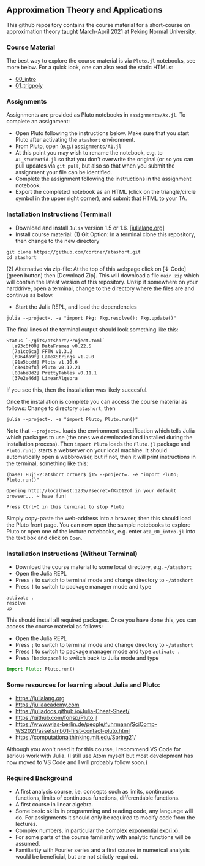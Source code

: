 
## Approximation Theory and Applications

This github repository contains the course material for a short-course on
approximation theory taught March-April 2021 at Peking Normal University.

### Course Material

The best way to explore the course material is via `Pluto.jl` notebooks,
see more below. For a quick look, one can also read the static HTMLs:

* [00_intro](https://htmlpreview.github.io/?https://github.com/cortner/atashort/blob/main/html/ata_00_intro.jl.html)
* [01_trigpoly](https://htmlpreview.github.io/?https://github.com/cortner/atashort/blob/main/html/ata_01_trigpoly.jl.html)

### Assignments

Assignments are provided as Pluto notebooks in `assignments/Ax.jl`. To complete
an assignment:
* Open Pluto following the instructions below. Make sure that you
start Pluto after activating the `atashort` environment.
* From Pluto, open (e.g.) `assignments/A1.jl`
* At this point you may wish to rename the notebook, e.g. to `A1_studentid.jl` so that you don't overwrite the original (or so you can pull updates via `git pull`, but also so that when you submit the assignment your file can be identified.
* Complete the assignment following the instructions in the assignment notebook.
* Export the completed notebook as an HTML (click on the triangle/circle symbol in the upper right corner), and submit that HTML to your TA.

### Installation Instructions (Terminal)

* Download and install `Julia` version 1.5 or 1.6. [[julialang.org]](https://julialang.org)
* Install course material: (1) Git Option: In a terminal clone this repository, then change to the new directory
```
git clone https://github.com/cortner/atashort.git
cd atashort
```
(2) Alternative via zip-file: At the top of this webpage click on [↓ Code] (green button) then [Download Zip]. This will download a file `main.zip` which will contain the latest version of this repository. Unzip it somewhere on your harddrive, open a terminal, change to the directory where the files are and continue as below.
* Start the Julia REPL, and load the dependencies
```
julia --project=. -e "import Pkg; Pkg.resolve(); Pkg.update()"
```
The final lines of the terminal output should look something like this:
```
Status `~/gits/atshort/Project.toml`
  [a93c6f00] DataFrames v0.22.5
  [7a1cc6ca] FFTW v1.3.2
  [b964fa9f] LaTeXStrings v1.2.0
  [91a5bcdd] Plots v1.10.6
  [c3e4b0f8] Pluto v0.12.21
  [08abe8d2] PrettyTables v0.11.1
  [37e2e46d] LinearAlgebra
```
If you see this, then the installation was likely succesful.

Once the installation is complete you can access the course material as
follows:  Change to directory `atashort`, then
```
julia --project=. -e "import Pluto; Pluto.run()"
```
Note that `--project=.` loads the environment specification which tells
Julia which packages to use (the ones we downloaded and installed during the
installation process). Then `import Pluto` loads the `Pluto.jl` package and
`Pluto.run()` starts a webserver on your local machine. It should automatically
open a webbrowser, but if not, then it will print instructions in the terminal,
something like this:
```
(base) Fuji-2:atshort ortner$ j15 --project=. -e "import Pluto; Pluto.run()"

Opening http://localhost:1235/?secret=fKxO12of in your default browser... ~ have fun!

Press Ctrl+C in this terminal to stop Pluto
```
Simply copy-paste the web-address into a browser, then this should load the
Pluto front page. You can now open the sample notebooks to explore Pluto
or open one of the lecture notebooks, e.g. enter `ata_00_intro.jl` into
the text box and click on `Open`.

### Installation Instructions (Without Terminal)

* Download the course material to some local directory, e.g. `~/atashort`
* Open the Julia REPL
* Press `;` to switch to terminal mode and change directory to `~/atashort`
* Press `]` to switch to package manager mode and type
```
activate .
resolve
up
```
This should install all required packages. Once you have done this, you can access the course material as follows:
* Open the Julia REPL
* Press `;` to switch to terminal mode and change directory to `~/atashort`
* Press `]` to switch to package manager mode and type `activate .`
* Press `[backspace]` to switch back to Julia mode and type
```julia
import Pluto; Pluto.run()
```

### Some resources for learning about Julia and Pluto:

* https://julialang.org
* https://juliaacademy.com
* https://juliadocs.github.io/Julia-Cheat-Sheet/
* https://github.com/fonsp/Pluto.jl
* https://www.wias-berlin.de/people/fuhrmann/SciComp-WS2021/assets/nb01-first-contact-pluto.html
* https://computationalthinking.mit.edu/Spring21/

Although you won't need it for this course, I recommend VS Code for serious work with Julia. (I still use Atom myself but most development has now moved to VS Code and I will probably follow soon.)

### Required Background

* A first analysis course, i.e. concepts such as limits, continuous functions, limits of continuous functions, differentiable functions.
* A first course in linear algebra.
* Some basic skills in programming and reading code, any language will do. For assignments it should only be required to modify code from the lectures.
* Complex numbers, in particular the [complex exponential exp(i x)](https://en.wikipedia.org/wiki/Euler%27s_formula).
* For some parts of the course familiarity with analytic functions will be assumed.
* Familiarity with Fourier series and a first course in numerical analysis would be beneficial, but are not strictly required.
